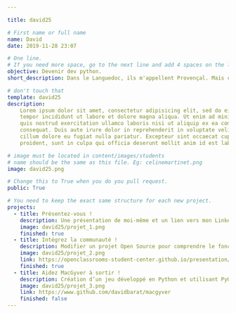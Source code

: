 ```yaml
---

title: david25

# First name or full name
name: David
date: 2019-11-28 23:07

# One line.
# If you need more space, go to the next line and add 4 spaces on the left, as in 'description'.
objective: Devenir dev python.
short_description: Dans le Languedoc, ils m'appellent Provençal. Mais c'est moi qui m'suis gouré en disant mon nom. Sinon, en Bretagne, c'est le Gros Faisan au sud, et au nord, c'est juste Ducon...

# don't touch that
template: david25
description:
    Lorem ipsum dolor sit amet, consectetur adipisicing elit, sed do eiusmod
    tempor incididunt ut labore et dolore magna aliqua. Ut enim ad minim veniam,
    quis nostrud exercitation ullamco laboris nisi ut aliquip ex ea commodo
    consequat. Duis aute irure dolor in reprehenderit in voluptate velit esse
    cillum dolore eu fugiat nulla pariatur. Excepteur sint occaecat cupidatat non
    proident, sunt in culpa qui officia deserunt mollit anim id est laborum.

# image must be located in content/images/students
# name should be the same as this file. Eg: celinemartinet.png
image: david25.png

# Change this to True when you do you pull request.
public: True

# You need to keep the exact same structure for each new project.
projects:
  - title: Présentez-vous !
    description: Une présentation de moi-même et un lien vers mon LinkedIn.
    image: david25/projet_1.png
    finished: true
  - title: Intégrez la communauté !
    description: Modifier un projet Open Source pour comprendre le fonctionnement de Git, de Github et des pull requests. 
    image: david25/projet_2.png
    link: https://openclassrooms-student-center.github.io/presentation/students/david25.html
    finished: true
  - title: Aidez MacGyver à sortir !
    description: Création d’un jeu développé en Python et utilisant PyGame.
    image: david25/projet_3.png
    link: https://www.github.com/davidbarat/macgyver
    finished: false
---
```

